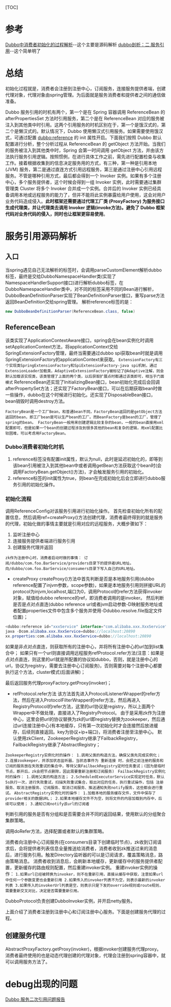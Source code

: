 [TOC]
# 参考
[Dubbo中消费者初始化的过程解析](https://cxis.me/2017/03/21/Dubbo%E4%B8%AD%E6%B6%88%E8%B4%B9%E8%80%85%E5%88%9D%E5%A7%8B%E5%8C%96%E7%9A%84%E8%BF%87%E7%A8%8B%E8%A7%A3%E6%9E%90/)--这个主要是源码解析
[dubbo剖析：二 服务引用](https://www.jianshu.com/p/a4f1a504fa95)--这个简单明了
# 总结
初始化过程就是，消费者会注册到注册中心，订阅服务，连接服务提供者端，创建代理对象，代理对象由spring管理。为后面就是服务消费者和提供者之间的通信做准备。

Dubbo 服务引用的时机有两个，第一个是在 Spring 容器调用 ReferenceBean 的 afterPropertiesSet 方法时引用服务，第二个是在 ReferenceBean 对应的服务被注入到其他类中时引用。这两个引用服务的时机区别在于，第一个是饿汉式的，第二个是懒汉式的。默认情况下，Dubbo 使用懒汉式引用服务。如果需要使用饿汉式，可通过配置 <dubbo:reference> 的 init 属性开启。下面我们按照 Dubbo 默认配置进行分析，整个分析过程从 ReferenceBean 的 getObject 方法开始。当我们的服务被注入到其他类中时，Spring 会第一时间调用 getObject 方法，并由该方法执行服务引用逻辑。按照惯例，在进行具体工作之前，需先进行配置检查与收集工作。接着根据收集到的信息决定服务用的方式，有三种，第一种是引用本地 (JVM) 服务，第二是通过直连方式引用远程服务，第三是通过注册中心引用远程服务。不管是哪种引用方式，最后都会得到一个 Invoker 实例。如果有多个注册中心，多个服务提供者，这个时候会得到一组 Invoker 实例，此时需要通过集群管理类 Cluster 将多个 Invoker 合并成一个实例。合并后的 Invoker 实例已经具备调用本地或远程服务的能力了，但并不能将此实例暴露给用户使用，这会对用户业务代码造成侵入。**此时框架还需要通过代理工厂类 (ProxyFactory) 为服务接口生成代理类，并让代理类去调用 Invoker 逻辑(invoke方法)。避免了 Dubbo 框架代码对业务代码的侵入，同时也让框架更容易使用**。

# 服务引用源码解析
## 入口
当spring遇见自己无法解析的标签时，会调用parseCustomElement解析dubbo标签，最终是交给DubboNamespaceHandler类(实现了NamespaceHandlerSupport接口)进行解析dubbo标签，在DubboNamespaceHandler类中，对不同的标签采用不同的Bean进行解析，DubboBeanDefinitionParser实现了BeanDefinitionParser接口，重写parse方法返回BeanDefinition交给spring管理。
解析reference标签的是：
```java
new DubboBeanDefinitionParser(ReferenceBean.class, false)
```

## ReferenceBean
该类实现了ApplicationContextAware接口，spring会在bean实例化时调用setApplicationContext方法，将applicationContext交给SpringExtensionFactory管理，最终当需要通过dubbo spi获取bean时就是调用SpringExtensionFactory的applicationContext来获取。
`ExtensionFactory有三个实现类SpringExtensionFactory和SpiExtensionFactory-java spi机制，通过ExtensionLoader加载类，AdaptiveExtensionFactory被标记了@Adaptive注解，则会默认加载该实现类，该类管理了上面的两个类，以后获取扩展点时都通过该类即可，相当于门面模式`
ReferenceBean还实现了InitializingBean接口，bean初始化完成后会回调afterPropertySet方法；还实现了FactoryBean接口，可以在后期获取bean时做一些操作，dubbo在这个时候进行初始化。还实现了DisposableBean接口，bean销毁时调用destroy方法。

`FactoryBean是一个工厂Bean，和普通bean不同，FactoryBean返回的是getObject方法返回的bean，即工厂bean是可以生产bean的工厂。而BeanFactory是bean的工厂，管理了spring的bean。
FactoryBean一般用来创建逻辑比较复杂的bean，一般的bean直接用xml配置即可，但是如果一个bean的创建过程涉及到很多其他的bean和复杂的逻辑，用xml配置比较困难，可以考虑用FactoryBean。`

### Dubbo消费者初始化时机
1. reference标签没有配置init属性，默认为null，此时是延迟初始化的，即等到该bean引用被注入到其他bean中或者调用getBean方法获取这个bean时(会调用FactoryBean.getObject()方法)，才会触发服务引用的初始化。
2. reference标签的init属性为true，则bean在完成初始化后会立即进行dubbo服务引用的初始化操作。

### 初始化流程
调用ReferenceConfig对该服务引用进行初始化操作。
首先检查初始化所有的配置信息，然后调用ref=createProxy()方法创建代理，消费者最终得到的就是服务的代理，初始化做的事情主要就是引用对应的远程服务，大概步骤如下：
1. 监听注册中心
2. 连接服务提供者端进行服务引用
3. 创建服务代理并返回

`zk作为注册中心时，消费者启动时做的事情：
订阅/dubbo/com.foo.BarService/providers目录下的提供者URL地址。
向/dubbo/com.foo.BarService/consumers目录下写入自己的URL地址。`

* createProxy
createProxy()方法中首先判断是否是本地服务引用(dubbo reference配置了injvm参数，scope参数)，如果是本地服务引用则拼接URL的protocol为injvm,localhost,端口为0，调用Protocol的refer方法获得invoker对象，赋值给dubbo reference的ref，即消费者调用的是invoker。
然后判断是否是点对点直连(dubbo reference url或者jvm启动参数-D映射服务地址或者配置properties文件中包含多个服务并使用-Ddubbo.resolve.file指定文件位置)；
```java
<dubbo:reference id="xxxService" interface="com.alibaba.xxx.XxxService" url="dubbo://localhost:20890" />
java -Dcom.alibaba.xxx.XxxService=dubbo://localhost:20890
xx.properties:com.alibaba.xxx.XxxService=dubbo://localhost:20890
```
如果是非点对点直连，则获取所有的注册中心，并将所有注册中心的url加到list集合中；
如果只有一个url则直接调用远程服务refProtocol.refer方法(注意：如果是点对点直连，则这里的url就是所配置的协议如dubbo，否则，就是注册中心的url，协议为registry，需要去注册中心订阅服务)，否则需要对每个注册中心都要执行这个方法，cluster模式(后面讲解)；

最后返回服务代理proxyFactory.getProxy(invoker)；

* refProtocol.refer方法
该方法首先进入ProtocolListenerWrapper的refer方法，然后在进入ProtocolFilterWrapper的refer方法，然后再进入RegistryProtocol的refer方法，这里的url协议是registry，所以上面两个Wrapper中不做处理，直接进入了RegistryProtocol。
由于是采用zk作为注册中心，这里会把url的协议替换为zk的url即registry替换为zookeeper，然后通过url连接注册中心(有本地缓存，只有第一次初始化时才会连接然后放进缓存，后续则直接返回。key为协议+ip+端口)，将消费者注册至注册中心。
默认使用zkClient，ZookeeperRegistry继承了FailbackRegistry，FailbackRegistry继承了AbstractRegistry；

`ZookeeperRegistry实例化时的操作：
1.调用父类的构造方法，确保父类先完成实例化；
2.连接zookeeper，并添加状态监听器，当状态事件为 重新连接 时，会把之前注册的服务和订阅的服务放在失败重试的集合中，等待父类FailbackRegistry定时任务重试；(因为是临时节点，断开后，zk会把节点删除，因此需要重新注册和订阅服务)
`
`FailbackRegistry实例化时的操作：
1.调用父类的构造方法；
2.ScheduledExecutorService实现定时任务，默认5s执行一次，进行失败重试，扫描失败重试集合，取出对应的任务，执行重试操作，包括 注册服务、取消注册服务、订阅服务、取消订阅服务、推送通知失败notify服务，这些都会进行重试。`
`AbstractRegistry实例化时的操作：
1.加载本地的服务缓存文件，文件中保存了provider相关的数据URL；
2.如果本地缓存文件不为空，则将文件的内容加载到内存中，后续可以使用；
3.通知订阅notify该url的订阅者`

判断引用的服务是否有分组和是否需要合并不同的返回结果，使用默认的分组聚合集群策略。

调用doRefer方法，选择配置或者默认的集群策略。

消费者向注册中心订阅服务(在consumers目录下创建临时节点)，zk收到订阅请求后，会将提供者列表信息全量推送给消费者，消费者收到zk推送过来的消息后，进行服务引用。触发Directory监听器的可以是订阅请求，覆盖策略消息，路由策略消息。
消费者收到消息后，会刷新本地缓存，更新缓存中的服务提供者配置，更新缓存的路由规则配置，然后重建invoker实例。
重建invoker实例的操作：
`1.如果url已经被转换为invoker，则不在重新引用，直接从缓存中获取，注意如果url中任何一个参数变更也会重新引用
2.如果传入的invoker列表不为空，则表示最新的invoker列表
3.如果传入的invokerUrl列表是空，则表示只是下发的override规则或route规则，需要重新交叉对比，决定是否需要重新引用。`

DubboProtocol负责创建DubboInvoker实例，并开启netty服务。

上面介绍了消费者注册到注册中心和订阅注册中心服务。下面是创建服务代理的过程。
## 创建服务代理
AbstractProxyFactory.getProxy(invoker)，根据invoker创建服务代理proxy。
消费者最终使用的也是动态代理创建的代理对象，代理会注册到spring容器中，就可以调用服务方法了。

# debug出现的问题
[Dubbo 服务二次引用问题报告](https://github.com/code4wt/incubator-dubbo-website/blob/bug_report/audit/dubbo_bug_report.md)


